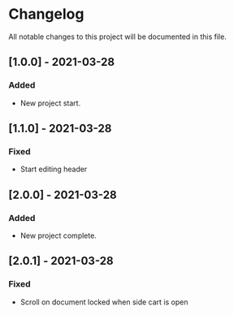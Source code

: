# Changelog
All notable changes to this project will be documented in this file.

## [1.0.0] - 2021-03-28
### Added
- New project start.


## [1.1.0] - 2021-03-28
### Fixed
- Start editing header

## [2.0.0] - 2021-03-28
### Added
- New project complete.

## [2.0.1] - 2021-03-28
### Fixed
- Scroll on document locked when side cart is open

